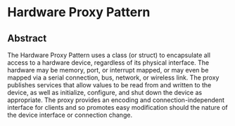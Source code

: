 # Hardware Proxy Pattern

## Abstract

The Hardware Proxy Pattern uses a class (or struct) to encapsulate all access to a 
hardware device, regardless of its physical interface. The hardware may be memory, port, 
or interrupt mapped, or may even be mapped via a serial connection, bus, network, or 
wireless link. The proxy publishes services that allow values to be read 
from and written to the device, as well as initialize, configure, and shut down 
the device as appropriate. The proxy provides an encoding and connection-independent 
interface for clients and so promotes easy modification should the nature of the 
device interface or connection change.

